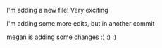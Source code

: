 I'm adding a new file! Very exciting

I'm adding some more edits, but in another commit


megan is adding some changes :) :) :)
